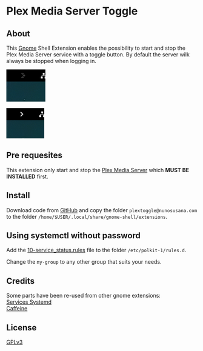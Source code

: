 # Plex Media Server Toggle
## About
This [Gnome](https://www.gnome.org/) Shell Extension enables the possibility to start and stop the Plex Media Server service with a toggle button. By default the server wilk always be stopped when logging in.

![Screenshot](https://raw.githubusercontent.com/nunosusana/plextoggle/main/screenshots/sc_off.png)

![Screenshot](https://raw.githubusercontent.com/nunosusana/plextoggle/main/screenshots/sc_on.png)

## Pre requesites
This extension only start and stop the [Plex Media Server](https://www.plex.tv/media-server-downloads/) which **MUST BE INSTALLED** first.

## Install
Download code from [GitHub](https://github.com/nunosusana/plextoggle) and copy the folder `plextoggle@nunosusana.com` to the folder `/home/$USER/.local/share/gnome-shell/extensions`.

## Using systemctl without password
Add the 
[10-service_status.rules](10-service_status.rules) file to the folder `/etc/polkit-1/rules.d`.

Change the `my-group` to any other group that suits your needs.

## Credits
Some parts have been re-used from other gnome extensions:  
[Services Systemd](https://github.com/petres/gnome-shell-extension-services-systemd)  
[Caffeine](https://github.com/eonpatapon/gnome-shell-extension-caffeine)  

## License
[GPLv3](http://www.gnu.org/licenses/gpl-3.0.en.html)
